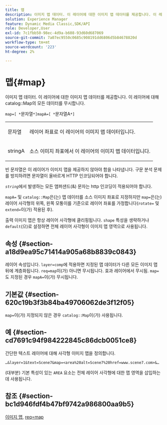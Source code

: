 ```yaml
---
title: 맵
description: 이미지 맵 데이터. 이 레이어에 대한 이미지 맵 데이터를 제공합니다. 이 레이어에 대해 카탈로그 맵의 데이터를 무시합니다.
solution: Experience Manager
feature: Dynamic Media Classic,SDK/API
role: Developer,User
exl-id: 7c1fbb50-98ec-4d9a-b608-93d60d687069
source-git-commit: 7a07ec9550c0685c908191dd6806d5b84678820d
workflow-type: tm+mt
source-wordcount: '223'
ht-degree: 2%

---
```


# 맵{#map}

이미지 맵 데이터. 이 레이어에 대한 이미지 맵 데이터를 제공합니다. 이 레이어에 대해 catalog::Map의 모든 데이터를 무시합니다.

`map=[ *`문자열`*]mapA=[ *`문자열A`*]`

<table id="simpletable_2E32B25D5F6246A18A8AF817903877ED"> 
 <tr class="strow"> 
  <td class="stentry"> <p><span class="codeph"> <span class="varname"> 문자열</span></span> </p></td> 
  <td class="stentry"> <p>레이어 좌표로 이 레이어의 이미지 맵 데이터입니다. </p></td> 
 </tr> 
 <tr class="strow"> 
  <td class="stentry"> <p><span class="codeph"> <span class="varname"> stringA</span></span> </p></td> 
  <td class="stentry"> <p>소스 이미지 좌표에서 이 레이어의 이미지 맵 데이터입니다. </p></td> 
 </tr> 
</table>

빈 문자열은 이 레이어가 이미지 맵을 제공하지 않아야 함을 나타냅니다. 구문 분석 문제를 방지하려면 문자열이 올바르게 HTTP 인코딩되어야 합니다.

*`string`*&#x200B;에서 발생하는 모든 앰퍼샌드(&amp;) 문자는 http 인코딩이 적용되어야 합니다.

`mapA=` 및 `catalog::Map`은(는) 맵 데이터를 소스 이미지 좌표로 지정하지만 `map=`은(는) 레이어 사각형의 위쪽, 왼쪽 모퉁이를 기준으로 레이어 좌표를 가정합니다(`rotate=` 및 `extend=`이(가) 적용된 후).

출력 이미지 맵은 항상 레이어 사각형에 클리핑됩니다. `shape` 특성을 생략하거나 `default`(으)로 설정하면 전체 레이어 사각형이 이미지 맵 영역으로 사용됩니다.

## 속성 {#section-a18d9ea95c71414a905a68b8839c0843}

레이어 속성입니다. `layer=comp`에 적용하면 지정된 맵 데이터가 다른 모든 이미지 맵 뒤에 계층화됩니다. `req=map`이(가) 아니면 무시됩니다. 효과 레이어에서 무시됨. `map=`도 지정된 경우 `mapA=`이(가) 무시됩니다.

## 기본값 {#section-620c19b3f3b84ba49706062de3f12f05}

`map=`이(가) 지정되지 않은 경우 `catalog::Map`이(가) 사용됩니다.

## 예 {#section-cd7691c94f984222845c86dcb0051ce8}

간단한 텍스트 레이어에 대해 사각형 이미지 맵을 정의합니다.

`…&layer=1&text=Scene7&map=<area%20alt=Scene7%20href=www.scene7.com>&…`

(대부분) 기본 특성이 있는 `AREA` 요소는 전체 레이어 사각형에 대한 맵 영역을 삽입하는 데 사용됩니다.

## 참조 {#section-bc1d946fdf4b47bf9742a986800aa9b5}

[이미지 맵](../../../../../is-api/http-ref/image-serving-api-ref/c-http-protocol-reference/c-syntax-and-features/r-image-maps.md#reference-ff7d1bac2a064104b0c508a81316fdab), [req=map](../../../../../is-api/http-ref/image-serving-api-ref/c-http-protocol-reference/c-command-reference/r-req/r-req.md#reference-907cdb4a97034db7ad94695f25552e76)
